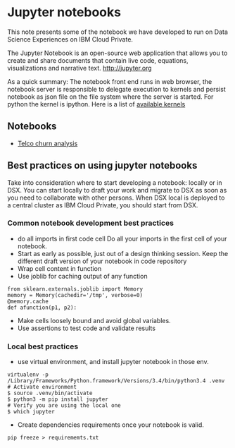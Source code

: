 # Jupyter notebooks
This note presents some of the notebook we have developed to run on Data Science Experiences on IBM Cloud Private.

The Jupyter Notebook is an open-source web application that allows you to create and share documents that contain live code, equations, visualizations and narrative text. http://jupyter.org

As a quick summary: The notebook front end runs in web browser, the notebook server is responsible to delegate execution to kernels and persist notebook as json file on the file system where the server is started.
For python the kernel is ipython. Here is a list of [available kernels](https://github.com/jupyter/jupyter/wiki/Jupyter-kernels)

## Notebooks
* [Telco churn analysis](./TelcoChurn/README.md)

## Best practices on using jupyter notebooks
Take into consideration where to start developing a notebook: locally or in DSX. You can start locally to draft your work and migrate to DSX as soon as you need to collaborate with other persons. When DSX local is deployed to a central cluster as IBM Cloud Private, you should start from DSX.

### Common notebook development best practices
* do all imports in first code cell
Do all your imports in the first cell of your notebook.
* Start as early as possible, just out of a design thinking session. Keep the different draft version of your notebook in code repository
* Wrap cell content in function
* Use joblib for caching output of any function
```
from sklearn.externals.joblib import Memory
memory = Memory(cachedir='/tmp', verbose=0)
@memory.cache
def afunction(p1, p2):
```
* Make cells loosely bound and avoid global variables.
* Use assertions to test code and validate results

### Local best practices
* use virtual environment, and install jupyter notebook in those env.
```
virtualenv -p /Library/Frameworks/Python.framework/Versions/3.4/bin/python3.4 .venv
# Activate environment
$ source .venv/bin/activate
$ python3 -m pip install jupyter
# Verify you are using the local one
$ which jupyter
```
* Create dependencies requirements once your notebook is valid.
```
pip freeze > requirememts.txt
```
